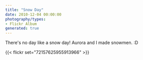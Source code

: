 ```yaml
---
title: "Snow Day"
date: 2010-12-04 00:00:00
photography/types:
- Flickr Album
generated: true
---
```

There's no day like a snow day! Aurora and I made snowmen. :D

{{< flickr set="72157625955913966" >}}
